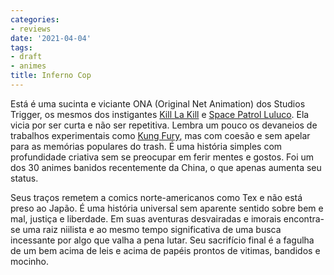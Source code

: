 ```yaml
---
categories:
- reviews
date: '2021-04-04'
tags:
- draft
- animes
title: Inferno Cop
---
```


Está é uma sucinta e viciante ONA (Original Net Animation) dos Studios Trigger, os mesmos dos instigantes [Kill La Kill] e [Space Patrol Luluco]. Ela vicia por ser curta e não ser repetitiva. Lembra um pouco os devaneios de trabalhos experimentais como [Kung Fury], mas com coesão e sem apelar para as memórias populares do trash. É uma história simples com profundidade criativa sem se preocupar em ferir mentes e gostos. Foi um dos 30 animes banidos recentemente da China, o que apenas aumenta seu status.

Seus traços remetem a comics norte-americanos como Tex e não está preso ao Japão. É uma história universal sem aparente sentido sobre bem e mal, justiça e liberdade. Em suas aventuras desvairadas e imorais encontra-se uma raiz niilista e ao mesmo tempo significativa de uma busca incessante por algo que valha a pena lutar. Seu sacrifício final é a fagulha de um bem acima de leis e acima de papéis prontos de vitimas, bandidos e mocinho.

[Kill La Kill]: /kill-la-kill
[Space Patrol Luluco]: /space-patrol-luluco
[Kung Fury]: /kung-fury